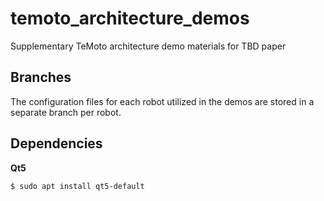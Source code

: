 # temoto_architecture_demos
Supplementary TeMoto architecture demo materials for TBD paper

## Branches
The configuration files for each robot utilized in the demos are stored in a separate branch per robot.

## Dependencies

**Qt5**
``` bash
$ sudo apt install qt5-default
```